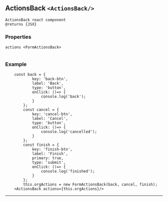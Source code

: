 ## ActionsBack `<ActionsBack/>`

```
ActionsBack react component
@returns {JSX} 
```

### Properties
```
actions <FormActionsBack>   
                 
```

### Example
```
    const back = {
            key: 'back-btn',
            label: 'Back',
            type: 'button',
            onClick: ()=> {
                console.log('back');
            }
        };
        const cancel = {
            key: 'cancel-btn',
            label: 'Cancel',
            type: 'button',
            onClick: ()=> {
                console.log('cancelled');
            }
        };
        const finish = {
            key: 'finish-btn',
            label: 'Finish',
            primary: true,
            type: 'submit',
            onClick: ()=> {
                console.log('finished');
            }
        };
        this.orgActions = new FormActionsBack(back, cancel, finish);
    <ActionsBack actions={this.orgActions}/>
```

------------------------------------------------------------------

